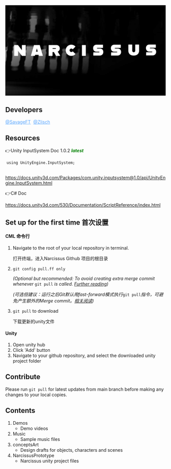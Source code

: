 <img src="./conceptsArt/6-29/gitCover.jpg" style="cursor: default;">

## Developers

<a href="https://github.com/SavageFT" style="color:rgb(88, 166, 255)" target="_blank">@SavageFT</a>&nbsp;&nbsp;<a href="https://github.com/Zlisch" style="color:rgb(88, 166, 255)" target="_blank">@Zlisch</a>

## Resources

&#128073;Unity InputSystem Doc 1.0.2 <i style="color:green;font-weight:bold;">latest</i>

​    `using UnityEngine.InputSystem;`

​    <a href="https://docs.unity3d.com/Packages/com.unity.inputsystem@1.0/api/UnityEngine.InputSystem.html">https://docs.unity3d.com/Packages/com.unity.inputsystem@1.0/api/UnityEngine.InputSystem.html</a>

&#128073;C# Doc

​    <a href="https://docs.unity3d.com/530/Documentation/ScriptReference/index.html" target="_blank">https://docs.unity3d.com/530/Documentation/ScriptReference/index.html</a>

## Set up for the first time 首次设置

#### CML 命令行

1. Navigate to the root of your local repository in terminal.

   打开终端，进入Narcissus Github 项目的根目录

2. `git config pull.ff only` 

   <i>(Optional but recommended: To avoid creating extra merge commit whenever </i>`git pull` <i>is called. <a href="https://stackoverflow.com/questions/62653114/how-to-deal-with-this-git-warning-pulling-without-specifying-how-to-reconcile">Further reading</a>)</i>

   <i>(可选但建议：运行之后Git默认用fast-forward模式执行</i>`git pull`<i>指令，可避免产生额外的Merge commit。<a href="https://stackoverflow.com/questions/62653114/how-to-deal-with-this-git-warning-pulling-without-specifying-how-to-reconcile">相关阅读</a>)</i>

3. `git pull` to download

   下载更新的unity文件

#### Unity

1. Open unity hub
2. Click 'Add' button
3. Navigate to your github repository, and select the downloaded unity project folder



## Contribute

Please run `git pull` for latest updates from main branch before making any changes to your local copies.



## Contents

1. Demos
   - Demo videos
2. Music
   - Sample music files
3. conceptsArt
   - Design drafts for objects, characters and scenes
4. NarcissusPrototype
   - Narcissus unity project files

